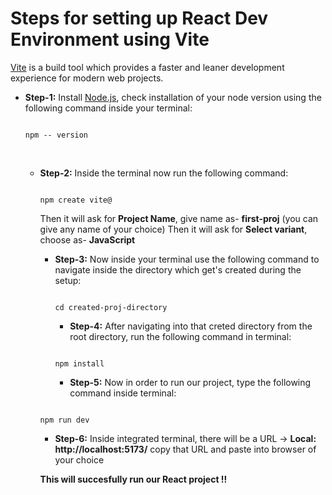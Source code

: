 <h1>Steps for setting up React Dev Environment using Vite</h1>

<a href="https://vite.dev/">Vite</a> is a build tool which provides a faster and leaner development experience for modern web projects.

- **Step-1:**
  Install <a href="https://nodejs.org/en">Node.js</a>, check installation of your node version using the following command inside your terminal:
  ``` 
  
  npm -- version
  
  ```
  <br/>

  - **Step-2:**
    Inside the terminal now run the following command:
    ```
    
    npm create vite@
    
    ```
    Then it will ask for **Project Name**, give name as- **first-proj** (you can give any name of your choice)
    Then it will ask for **Select variant**, choose as- **JavaScript**

    - **Step-3:**
      Now inside your terminal use the following command to navigate inside the directory which get's created during the setup:
      ```

      cd created-proj-directory

      ```

      - **Step-4:**
      After navigating into that creted directory from the root directory, run the following command in terminal:
      ```

      npm install

      ```

      - **Step-5:**
      Now in order to run our project, type the following command inside terminal:
     ```

     npm run dev

     ```

     - **Step-6:**
    Inside integrated terminal, there will be a URL -> **Local: http://localhost:5173/** copy that URL and paste into browser of your choice

    **This will succesfully run our React project !!**

